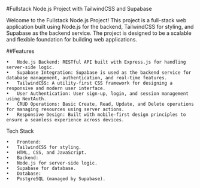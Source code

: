 #Fullstack Node.js Project with TailwindCSS and Supabase

Welcome to the Fullstack Node.js Project! This project is a full-stack web application built using Node.js for the backend, TailwindCSS for styling, and Supabase as the backend service. The project is designed to be a scalable and flexible foundation for building web applications.

##Features

    •	Node.js Backend: RESTful API built with Express.js for handling server-side logic.
    •	Supabase Integration: Supabase is used as the backend service for database management, authentication, and real-time features.
    •	TailwindCSS: A utility-first CSS framework for designing a responsive and modern user interface.
    •	User Authentication: User sign-up, login, and session management using NextAuth.
    •	CRUD Operations: Basic Create, Read, Update, and Delete operations for managing resources using server actions.
    •	Responsive Design: Built with mobile-first design principles to ensure a seamless experience across devices.

Tech Stack

    •	Frontend:
    •	TailwindCSS for styling.
    •	HTML, CSS, and JavaScript.
    •	Backend:
    •	Node.js for server-side logic.
    •	Supabase for database.
    •	Database:
    •	PostgreSQL (managed by Supabase).
